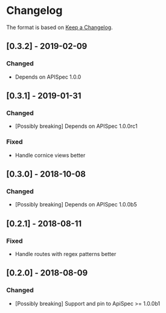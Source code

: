# Changelog

The format is based on [Keep a Changelog](https://keepachangelog.com/en/1.0.0/).

<!--
   PRs should document their user-visible changes (if any) in the
   Unreleased section, uncommenting the header as necessary.
-->

<!-- ## Unreleased -->
<!-- ### Changed -->
<!-- ### Added -->
<!-- ### Removed -->
<!-- ### Fixed -->

## [0.3.2] - 2019-02-09
### Changed
* Depends on APISpec 1.0.0

## [0.3.1] - 2019-01-31
### Changed
* [Possibly breaking] Depends on APISpec 1.0.0rc1
### Fixed
* Handle cornice views better


## [0.3.0] - 2018-10-08
### Changed
* [Possibly breaking] Depends on APISpec 1.0.0b5


## [0.2.1] - 2018-08-11
### Fixed
* Handle routes with regex patterns better


## [0.2.0] - 2018-08-09
### Changed
* [Possibly breaking] Support and pin to ApiSpec >= 1.0.0b1
